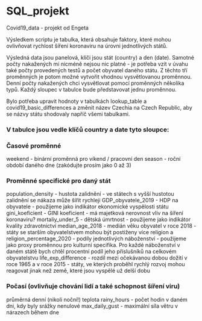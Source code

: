 # SQL_projekt
Covid19_data - projekt od Engeta

Výsledkem scriptu je tabulka, která obsahuje faktory, které mohou ovlivňovat rychlost šíření koronaviru na úrovni jednotlivých států. 

Výsledná data jsou panelová, klíči jsou stát (country) a den (date). 
Samotné počty nakažených mi nicméně nejsou nic platné - je potřeba vzít v úvahu také počty provedených testů a počet obyvatel daného státu. Z těchto tří proměnných je potom možné vytvořit vhodnou vysvětlovanou proměnnou. Denní počty nakažených chci vysvětlovat pomocí proměnných několika typů. Každý sloupec v tabulce bude představovat jednu proměnnou. 

Bylo potřeba upravit hodnoty v tabulkách lookup_table a covid19_basic_differences a změnit název Czechia na Czech Republic, aby se názvy státu shodovaly napříč všemi tabulkami.


### V tabulce jsou vedle klíčů country a date tyto sloupce: 

### Časové proměnné
weekend - binární proměnná pro víkend / pracovní den
season - roční období daného dne (zakódujte prosím jako 0 až 3)

### Proměnné specifické pro daný stát
population_density - hustota zalidnění - ve státech s vyšší hustotou zalidnění se nákaza může šířit rychleji
GDP_obyvatele_2019 - HDP na obyvatele - použijeme jako indikátor ekonomické vyspělosti státu
gini_koeficient - GINI koeficient - má majetková nerovnost vliv na šíření koronaviru?
mortaliy_under_5 - dětská úmrtnost - použijeme jako indikátor kvality zdravotnictví
median_age_2018 - medián věku obyvatel v roce 2018 - státy se starším obyvatelstvem mohou být postiženy více
religion a religion_percentage_2020 - podíly jednotlivých náboženství - použijeme jako proxy proměnnou pro kulturní specifika. Pro každé náboženství v daném státě bych chtěl procentní podíl jeho příslušníků na celkovém obyvatelstvu
life_exp_difference - rozdíl mezi očekávanou dobou dožití v roce 1965 a v roce 2015 - státy, ve kterých proběhl rychlý rozvoj mohou reagovat jinak než země, které jsou vyspělé už delší dobu

### Počasí (ovlivňuje chování lidí a také schopnost šíření viru)
průměrná denní (nikoli noční!) teplota
rainy_hours - počet hodin v daném dni, kdy byly srážky nenulové
max_daily_gust - maximální síla větru v nárazech během dne



